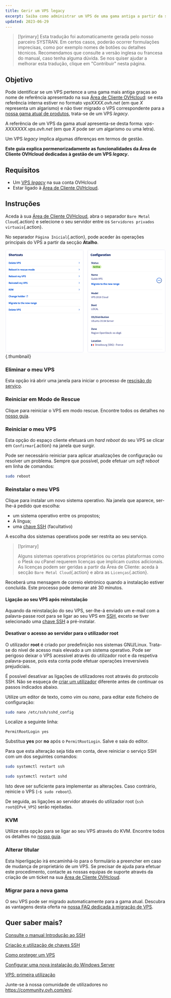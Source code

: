 ```yaml
---
title: Gerir um VPS legacy
excerpt: Saiba como administrar um VPS de uma gama antiga a partir da sua Área de Cliente OVHcloud
updated: 2023-06-29
---
```


> [!primary]
> Esta tradução foi automaticamente gerada pelo nosso parceiro SYSTRAN. Em certos casos, poderão ocorrer formulações imprecisas, como por exemplo nomes de botões ou detalhes técnicos. Recomendamos que consulte a versão inglesa ou francesa do manual, caso tenha alguma dúvida. Se nos quiser ajudar a melhorar esta tradução, clique em "Contribuir" nesta página.
>

## Objetivo

Pode identificar se um VPS pertence a uma gama mais antiga graças ao nome de referência apresentado na sua [Área de Cliente OVHcloud](https://www.ovh.com/auth/?action=gotomanager&from=https://www.ovh.pt/&ovhSubsidiary=pt): se esta referência interna estiver no formato *vpsXXXX.ovh.net* (em que *X* representa um algarismo) e não tiver migrado o VPS correspondente para a [nossa gama atual de produtos](https://www.ovhcloud.com/pt/vps/), trata-se de um VPS *legacy*. 

A referência de um VPS da gama atual apresenta-se desta forma: *vps-XXXXXXX.vps.ovh.net* (em que *X* pode ser um algarismo ou uma letra).

Um VPS *legacy* implica algumas diferenças em termos de gestão.

**Este guia explica pormenorizadamente as funcionalidades da Área de Cliente OVHcloud dedicadas à gestão de um VPS *legacy*.**

## Requisitos

- Um [VPS *legacy*](https://www.ovhcloud.com/pt/vps/) na sua conta OVHcloud
- Estar ligado à [Área de Cliente OVHcloud](https://www.ovh.com/auth/?action=gotomanager&from=https://www.ovh.pt/&ovhSubsidiary=pt).

## Instruções

Aceda à sua [Área de Cliente OVHcloud](https://www.ovh.com/auth/?action=gotomanager&from=https://www.ovh.pt/&ovhSubsidiary=pt), abra o separador `Bare Metal Cloud`{.action} e selecione o seu servidor entre os `Servidores privados virtuais`{.action}.

No separador `Página Inicial`{.action}, pode aceder às operações principais do VPS a partir da secção **Atalho**.

![controlpanel](images/legacy_vps_1.png){.thumbnail}

### Eliminar o meu VPS

Esta opção irá abrir uma janela para iniciar o processo de [rescisão do serviço](/pages/account_and_service_management/managing_billing_payments_and_services/how_to_cancel_services).

### Reiniciar em Modo de Rescue

Clique para reiniciar o VPS em modo rescue. Encontre todos os detalhes no [nosso guia](/pages/bare_metal_cloud/virtual_private_servers/rescue).

### Reiniciar o meu VPS

Esta opção do espaço cliente efetuará um *hard reboot* do seu VPS se clicar em `Confirmar`{.action} na janela que surgir.

Pode ser necessário reiniciar para aplicar atualizações de configuração ou resolver um problema. Sempre que possível, pode efetuar um *soft reboot* em linha de comandos:

```bash
sudo reboot
```

### Reinstalar o meu VPS

Clique para instalar um novo sistema operativo. Na janela que aparece, ser-lhe-á pedido que escolha:

- um sistema operativo entre os propostos;
- A língua;
- uma [chave SSH](/pages/bare_metal_cloud/dedicated_servers/creating-ssh-keys-dedicated) (facultativo)

A escolha dos sistemas operativos pode ser restrita ao seu serviço.

> [!primary]
>
> Alguns sistemas operativos proprietários ou certas plataformas como o Plesk ou cPanel requerem licenças que implicam custos adicionais. As licenças podem ser geridas a partir da Área de Cliente: aceda à secção `Bare Metal Cloud`{.action} e abra as `Licenças`{.action}.

Receberá uma mensagem de correio eletrónico quando a instalação estiver concluída. Este processo pode demorar até 30 minutos.

#### Ligação ao seu VPS após reinstalação

Aquando da reinstalação do seu VPS, ser-lhe-á enviado um e-mail com a palavra-passe root para se ligar ao seu VPS em [SSH](/pages/bare_metal_cloud/dedicated_servers/ssh_introduction), exceto se tiver selecionado uma [chave SSH](/pages/bare_metal_cloud/dedicated_servers/creating-ssh-keys-dedicated) a pré-instalar.

#### Desativar o acesso ao servidor para o utilizador root

O utilizador **root** é criado por predefinição nos sistemas GNU/Linux. Trata-se do nível de acesso mais elevado a um sistema operativo. Pode ser perigoso deixar o VPS acessível através do utilizador root e da respetiva palavra-passe, pois esta conta pode efetuar operações irreversíveis prejudiciais.

É possível desativar as ligações de utilizadores root através do protocolo SSH. Não se esqueça de [criar um utilizador](/pages/cloud/vps/secure_your_vps#createuser) diferente antes de continuar os passos indicados abaixo.

Utilize um editor de texto, como *vim* ou *nano*, para editar este ficheiro de configuração:

```bash
sudo nano /etc/ssh/sshd_config
```

Localize a seguinte linha:

```console
PermitRootLogin yes 
```

Substitua **yes** por **no** após o `PermitRootLogin`. Salve e saia do editor.

Para que esta alteração seja tida em conta, deve reiniciar o serviço SSH com um dos seguintes comandos:

```bash
sudo systemctl restart ssh
```

```bash
sudo systemctl restart sshd
```

Isto deve ser suficiente para implementar as alterações. Caso contrário, reinicie o VPS (`~$ sudo reboot`).

De seguida, as ligações ao servidor através do utilizador root (`ssh root@IPv4_VPS`) serão rejeitadas.

### KVM

Utilize esta opção para se ligar ao seu VPS através do KVM. Encontre todos os detalhes no [nosso guia](/pages/bare_metal_cloud/virtual_private_servers/using_kvm_for_vps).

### Alterar titular

Esta hiperligação irá encaminhá-lo para o formulário a preencher em caso de mudança de proprietário de um VPS. Se precisar de ajuda para efetuar este procedimento, contacte as nossas equipas de suporte através da criação de um ticket na sua [Área de Cliente OVHcloud](https://www.ovh.com/auth/?action=gotomanager&from=https://www.ovh.pt/&ovhSubsidiary=pt).

### Migrar para a nova gama

O seu VPS pode ser migrado automaticamente para a gama atual. Descubra as vantagens desta oferta na [nossa FAQ dedicada à migração de VPS](https://www.ovhcloud.com/pt/vps/vps-offer-migration/).

## Quer saber mais?

[Consulte o manual Introdução ao SSH](/pages/bare_metal_cloud/dedicated_servers/ssh_introduction)

[Criação e utilização de chaves SSH](/pages/bare_metal_cloud/dedicated_servers/creating-ssh-keys-dedicated)

[Como proteger um VPS](/pages/bare_metal_cloud/virtual_private_servers/secure_your_vps)

[Configurar uma nova instalação do Windows Server](/pages/bare_metal_cloud/virtual_private_servers/windows_first_config)

[VPS: primeira utilização](/pages/bare_metal_cloud/virtual_private_servers/starting_with_a_vps)

Junte-se à nossa comunidade de utilizadores no <https://community.ovh.com/en/>.
